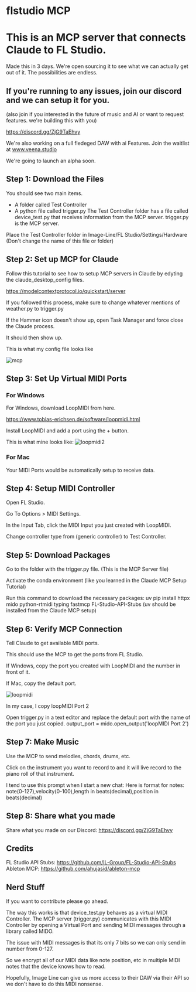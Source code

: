 # flstudio MCP

# This is an MCP server that connects Claude to FL Studio.
Made this in 3 days. We're open sourcing it to see what we can actually get out of it. The possibilities are endless.

## If you're running to any issues, join our discord and we can setup it for you.
(also join if you interested in the future of music and AI or want to request features. we're building this with you)

https://discord.gg/ZjG9TaEhvy

We're also working on a full fledeged DAW with ai Features. Join the waitlist at www.veena.studio

We're going to launch an alpha soon.


## Step 1: Download the Files
You should see two main items.

- A folder called Test Controller
- A python file called trigger.py
The Test Controller folder has a file called device_test.py that receives information from the MCP server.
trigger.py is the MCP server.

Place the Test Controller folder in Image-Line/FL Studio/Settings/Hardware (Don't change the name of this file or folder)

## Step 2: Set up MCP for Claude
Follow this tutorial to see how to setup MCP servers in Claude by edyting the claude_desktop_config files.

https://modelcontextprotocol.io/quickstart/server

If you followed this process, make sure to change whatever mentions of weather.py to trigger.py

If the Hammer icon doesn't show up, open Task Manager and force close the Claude process.

It should then show up.

This is what my config file looks like

![mcp](https://github.com/user-attachments/assets/e8e609f7-eaa4-469b-9140-c05b5a9bf242)

## Step 3: Set Up Virtual MIDI Ports

### For Windows
For Windows, download LoopMIDI from here.

https://www.tobias-erichsen.de/software/loopmidi.html

Install LoopMIDI and add a port using the + button.

This is what mine looks like:
![loopmidi2](https://github.com/user-attachments/assets/fdc2770f-e07a-4b19-824b-56de8a4aa2c3)

### For Mac
Your MIDI Ports would be automatically setup to receive data.

## Step 4: Setup MIDI Controller
Open FL Studio.

Go To Options > MIDI Settings.

In the Input Tab, click the MIDI Input you just created with LoopMIDI.

Change controller type from (generic controller) to Test Controller.

## Step 5: Download Packages
Go to the folder with the trigger.py file. (This is the MCP Server file)

Activate the conda environment (like you learned in the Claude MCP Setup Tutorial)

Run this command to download the necessary packages: uv pip install httpx mido python-rtmidi typing fastmcp FL-Studio-API-Stubs
(uv should be installed from the Claude MCP setup)

## Step 6: Verify MCP Connection
Tell Claude to get available MIDI ports.

This should use the MCP to get the ports from FL Studio.

If Windows, copy the port you created with LoopMIDI and the number in front of it.

If Mac, copy the default port.

![loopmidi](https://github.com/user-attachments/assets/a14b0aaa-5127-47c9-b041-fcb5a70339d9)

In my case, I copy loopMIDI Port 2

Open trigger.py in a text editor and replace the default port with the name of the port you just copied.
output_port = mido.open_output('loopMIDI Port 2') 


## Step 7: Make Music
Use the MCP to send melodies, chords, drums, etc.

Click on the instrument you want to record to and it will live record to the piano roll of that instrument.

I tend to use this prompt when I start a new chat: Here is format for notes: note(0-127),velocity(0-100),length in beats(decimal),position in beats(decimal)

## Step 8: Share what you made
Share what you made on our Discord: https://discord.gg/ZjG9TaEhvy

## Credits
FL Studio API Stubs: https://github.com/IL-Group/FL-Studio-API-Stubs
Ableton MCP: https://github.com/ahujasid/ableton-mcp

## Nerd Stuff
If you want to contribute please go ahead. 

The way this works is that device_test.py behaves as a virtual MIDI Controller.
The MCP server (trigger.py) communicates with this MIDI Controller by opening a Virtual Port and sending MIDI messages through a library called MIDO.

The issue with MIDI messages is that its only 7 bits so we can only send in number from 0-127.

So we encrypt all of our MIDI data like note position, etc in multiple MIDI notes that the device knows how to read.

Hopefully, Image Line can give us more access to their DAW via their API so we don't have to do this MIDI nonsense.



